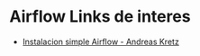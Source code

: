 # Airflow Links de interes

- [Instalacion simple Airflow - Andreas Kretz](https://www.linkedin.com/feed/update/urn:li:activity:7084798610743144450/)
